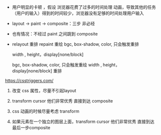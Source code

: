 - 用户明显的卡顿 ，假设 浏览器花费了过多的时间处理 动画，导致其他的任务（用户的输入）得到的时间较少，浏览器没有足够的时间处理用户输入

- layout -> paint -> composite：三步 非必经

- 也有情况：不经过 paint 之间跳到 composite

- relayout 重排  repaint 重绘
  bgc, box-shadow, color, 只会触发重排

  width , height，display[none/block]

  bgc, box-shadow, color, 只会触发重绘
width , height，display[none/block]  重排

https://csstriggers.com/

1. 改变 css 属性，尽量不引起layout
2. transform cursor 他们非常优秀 直接到达 composite
3. css 动画的时候尽量考虑 transform

4. 如果元素在一个独立的图层上面，transform cursor 他们非常优秀 直接到达 最后一步composite